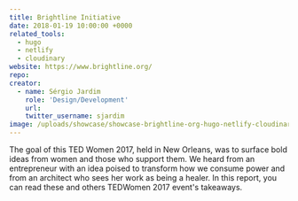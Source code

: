 ```yaml
---
title: Brightline Initiative
date: 2018-01-19 10:00:00 +0000
related_tools:
  - hugo
  - netlify
  - cloudinary
website: https://www.brightline.org/
repo:
creator:
  - name: Sérgio Jardim
    role: 'Design/Development'
    url:
    twitter_username: sjardim
image: /uploads/showcase/showcase-brightline-org-hugo-netlify-cloudinary.jpg
---
```

The goal of this TED Women 2017, held in New Orleans, was to surface bold ideas from women and those who support them. We heard from an entrepreneur with an idea poised to transform how we consume power and from an architect who sees her work as being a healer. In this report, you can read these and others TEDWomen 2017 event's takeaways.
